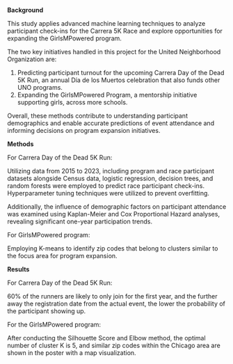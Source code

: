 **Background** 

This study applies advanced machine learning techniques to analyze participant check-ins for the Carrera 5K Race and explore opportunities for expanding the GirlsMPowered program. 

The two key initiatives handled in this project for the United Neighborhood Organization are: 
1) Predicting participant turnout for the upcoming Carrera Day of the Dead 5K Run, an annual Día de los Muertos celebration that also funds other UNO programs.
2) Expanding the GirlsMPowered Program, a mentorship initiative supporting girls, across more schools.

Overall, these methods contribute to understanding participant demographics and enable accurate predictions of event attendance and informing decisions on program expansion initiatives.


**Methods**

For Carrera Day of the Dead 5K Run:

Utilizing data from 2015 to 2023, including program and race participant datasets alongside Census data, logistic regression, decision trees, and random forests were employed to predict race participant check-ins. Hyperparameter tuning techniques were utilized to prevent overfitting. 

Additionally, the influence of demographic factors on participant attendance was examined using Kaplan-Meier and Cox Proportional Hazard analyses, revealing significant one-year participation trends. 

For GirlsMPowered program:

Employing K-means to identify zip codes that belong to clusters similar to the focus area for program expansion.

**Results**

For  Carrera Day of the Dead 5K Run:

60% of the runners are likely to only join for the first year, and the further away the registration date from the actual event, the lower the probability of the participant showing up​. 

For the GirlsMPowered program:

After conducting the Silhouette Score and Elbow method, the optimal number of cluster K is 5, and similar zip codes within the Chicago area are shown in the poster with a map visualization. 
